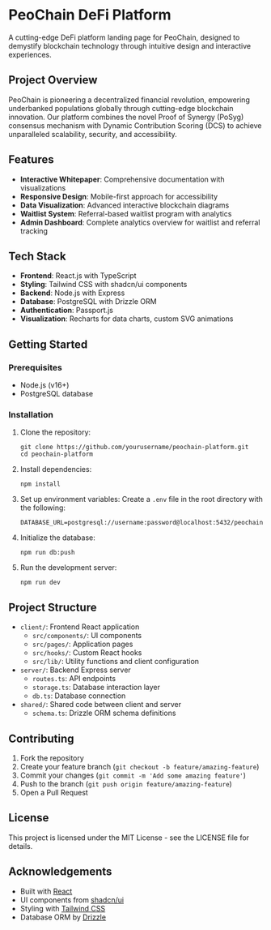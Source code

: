 # PeoChain DeFi Platform

A cutting-edge DeFi platform landing page for PeoChain, designed to demystify blockchain technology through intuitive design and interactive experiences.

## Project Overview

PeoChain is pioneering a decentralized financial revolution, empowering underbanked populations globally through cutting-edge blockchain innovation. Our platform combines the novel Proof of Synergy (PoSyg) consensus mechanism with Dynamic Contribution Scoring (DCS) to achieve unparalleled scalability, security, and accessibility.

## Features

- **Interactive Whitepaper**: Comprehensive documentation with visualizations
- **Responsive Design**: Mobile-first approach for accessibility
- **Data Visualization**: Advanced interactive blockchain diagrams
- **Waitlist System**: Referral-based waitlist program with analytics
- **Admin Dashboard**: Complete analytics overview for waitlist and referral tracking

## Tech Stack

- **Frontend**: React.js with TypeScript
- **Styling**: Tailwind CSS with shadcn/ui components
- **Backend**: Node.js with Express
- **Database**: PostgreSQL with Drizzle ORM
- **Authentication**: Passport.js
- **Visualization**: Recharts for data charts, custom SVG animations

## Getting Started

### Prerequisites

- Node.js (v16+)
- PostgreSQL database

### Installation

1. Clone the repository:
   ```
   git clone https://github.com/yourusername/peochain-platform.git
   cd peochain-platform
   ```

2. Install dependencies:
   ```
   npm install
   ```

3. Set up environment variables:
   Create a `.env` file in the root directory with the following:
   ```
   DATABASE_URL=postgresql://username:password@localhost:5432/peochain
   ```

4. Initialize the database:
   ```
   npm run db:push
   ```

5. Run the development server:
   ```
   npm run dev
   ```

## Project Structure

- `client/`: Frontend React application
  - `src/components/`: UI components
  - `src/pages/`: Application pages
  - `src/hooks/`: Custom React hooks
  - `src/lib/`: Utility functions and client configuration
- `server/`: Backend Express server
  - `routes.ts`: API endpoints
  - `storage.ts`: Database interaction layer
  - `db.ts`: Database connection
- `shared/`: Shared code between client and server
  - `schema.ts`: Drizzle ORM schema definitions

## Contributing

1. Fork the repository
2. Create your feature branch (`git checkout -b feature/amazing-feature`)
3. Commit your changes (`git commit -m 'Add some amazing feature'`)
4. Push to the branch (`git push origin feature/amazing-feature`)
5. Open a Pull Request

## License

This project is licensed under the MIT License - see the LICENSE file for details.

## Acknowledgements

- Built with [React](https://reactjs.org/)
- UI components from [shadcn/ui](https://ui.shadcn.com/)
- Styling with [Tailwind CSS](https://tailwindcss.com/)
- Database ORM by [Drizzle](https://orm.drizzle.team/)